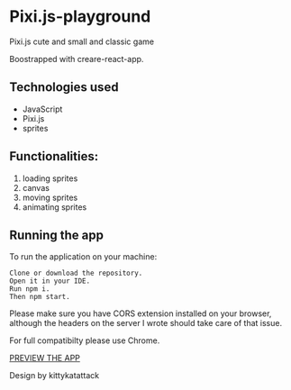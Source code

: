 # Pixi.js-playground
Pixi.js cute and small and classic game

Boostrapped with creare-react-app. 

## Technologies used
  - JavaScript
  - Pixi.js
  - sprites
  
## Functionalities: 
1. loading sprites
2. canvas
3. moving sprites
4. animating sprites


## Running the app

To run the application on your machine:

    Clone or download the repository.
    Open it in your IDE.
    Run npm i.
    Then npm start.

Please make sure you have CORS extension installed on your browser, although the headers on the server I wrote should take care of that issue. 

For full compatibilty please use Chrome.

<a href="https://codevargulf.github.io/Pixi.js-playground/">PREVIEW THE APP</a>

Design by kittykatattack
